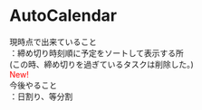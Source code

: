 # AutoCalendar
現時点で出来ていること<br/>
：締め切り時刻順に予定をソートして表示する所<br/>
  (この時、締め切りを過ぎているタスクは削除した。)<br/>
  <font color="red"> New! </font> <br/>
今後やること<br/>
：日割り、等分割
